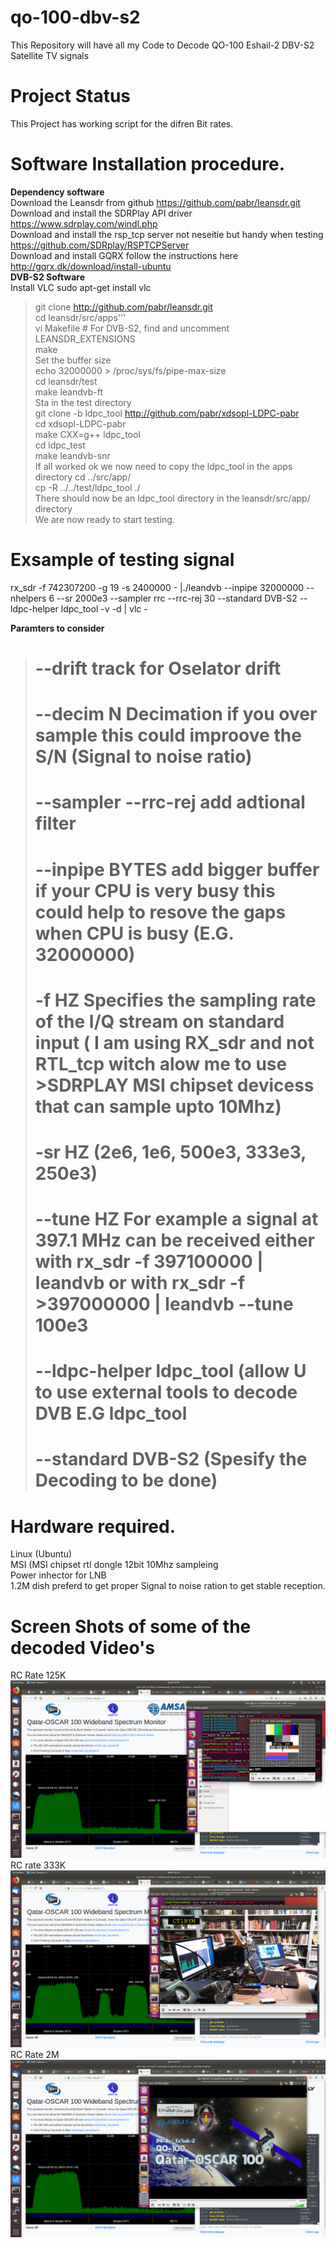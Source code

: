 # qo-100-dbv-s2
This Repository will have all my Code to Decode QO-100  Eshail-2 DBV-S2 Satellite TV signals<br>
# Project Status
This Project has working script for the difren Bit rates.
# Software Installation procedure.
<b>Dependency software</b><br>
Download the Leansdr from github https://github.com/pabr/leansdr.git<br>
Download and install the SDRPlay API driver https://www.sdrplay.com/windl.php<br>
Download and install the rsp_tcp server not neseitie but handy when testing  https://github.com/SDRplay/RSPTCPServer<br>
Download and install GQRX follow the instructions here http://gqrx.dk/download/install-ubuntu<br>
<b>DVB-S2 Software</b><br>
Install VLC sudo apt-get install vlc<br>
>git clone http://github.com/pabr/leansdr.git<br>
>cd leansdr/src/apps'''<br>
vi Makefile  # For DVB-S2, find and uncomment LEANSDR_EXTENSIONS<br>
make<br>
Set the buffer size<br>
echo 32000000 > /proc/sys/fs/pipe-max-size<br>
cd leansdr/test<br>
make leandvb-ft<br>
Sta in the test directory<br>
git clone -b ldpc_tool http://github.com/pabr/xdsopl-LDPC-pabr<br>
cd xdsopl-LDPC-pabr<br>
make CXX=g++ ldpc_tool<br>
cd ldpc_test<br>
make leandvb-snr<br>
If all worked ok we now need to copy the ldpc_tool in the apps directory
cd ../src/app/<br>
cp -R ../../test/ldpc_tool ./<br>
There should now be an ldpc_tool directory in the leansdr/src/app/ directory<br>
We are now ready to start testing.<br>

# Exsample of testing signal
rx_sdr -f 742307200 -g 19 -s 2400000 - |./leandvb --inpipe 32000000 --nhelpers 6 --sr 2000e3 --sampler rrc --rrc-rej 30 --standard DVB-S2 --ldpc-helper ldpc_tool -v -d | vlc -

<b>Paramters to consider</b>
># --drift track for Oselator drift
># --decim N  Decimation if you over sample this could improove the S/N (Signal to noise ratio)
># --sampler --rrc-rej  add adtional filter 
># --inpipe BYTES add bigger buffer if your CPU is very busy this could help to resove the gaps when CPU is busy (E.G. 32000000) 
># -f HZ Specifies the sampling rate of the I/Q stream on standard input ( I am using RX_sdr and not RTL_tcp witch alow me to use >SDRPLAY MSI chipset devicess that can sample upto 10Mhz)
># -sr HZ (2e6, 1e6, 500e3, 333e3, 250e3)
># --tune HZ For example a signal at 397.1 MHz can be received either with rx_sdr -f 397100000 | leandvb or with rx_sdr -f >397000000 | leandvb --tune 100e3
># --ldpc-helper ldpc_tool (allow U to use external tools to decode DVB E.G ldpc_tool
># --standard DVB-S2 (Spesify the Decoding to be done)


# Hardware required.
Linux (Ubuntu)<br>
MSI (MSI chipset rtl dongle 12bit 10Mhz sampleing<br>
Power inhector  for LNB<br>
1.2M dish preferd to get proper Signal to noise ration to get stable reception.<br>

# Screen Shots of some of the decoded Video's
RC Rate 125K
![Alt text](qo-100_dbv_1.png?raw=true "DBV-S2")<br>
RC rate 333K<br>
![Alt text](qo-100_dbv_2.png?raw=true "DBV-S2")<br>
RC Rate 2M<br>
![Alt text](qo-100_dbv_3.png?raw=true "DBV-S2")<br>



